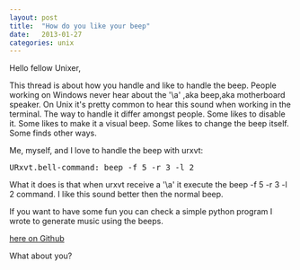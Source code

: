 ```yaml
---
layout: post
title:  "How do you like your beep"
date:   2013-01-27
categories: unix
---
```

Hello fellow Unixer,

This thread is about how you handle and like to handle the beep.
People working on Windows never hear about the '\a' ,aka beep,aka motherboard speaker.
On Unix it's pretty common to hear this sound when working in the terminal.
The way to handle it differ amongst people.
Some likes to disable it.
Some likes to make it a visual beep.
Some likes to change the beep itself.
Some finds other ways.

Me, myself, and I love to handle the beep with urxvt:


<pre>
URxvt.bell-command: beep -f 5 -r 3 -l 2
</pre>


What it does is that when urxvt receive a '\a' it execute the beep -f 5 -r 3 -l 2 command.
I like this sound better then the normal beep.


If you want to have some fun you can check a simple python program I wrote to generate music using the beeps.


[here on Github](https://github.com/venam/beep_machine)



What about you? 

